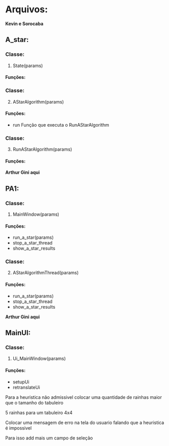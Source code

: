 <!-- FIXME: Levar pro outro repo e subir no git  -->


# Arquivos:

**Kevin e Sorocaba**
## A_star:
### Classe:
1. State(params)
#### Funções:

### Classe:
2. AStarAlgorithm(params)
#### Funções:
- run
Função que executa o RunAStarAlgorithm
### Classe:
3. RunAStarAlgorithm(params)
#### Funções:

**Arthur Gini aqui**
## PA1:
### Classe:
1. MainWindow(params)
#### Funções:
- run_a_star(params)
- stop_a_star_thread
- show_a_star_results
### Classe:
2. AStarAlgorithmThread(params)
#### Funções:
- run_a_star(params)
- stop_a_star_thread
- show_a_star_results

**Arthur Gini aqui**
## MainUI:
### Classe:
1. Ui_MainWindow(params)
#### Funções:
- setupUi
- retranslateUi


Para a heuristica não admissivel colocar uma quantidade de rainhas maior que
o tamanho do tabuleiro

5 rainhas para um tabuleiro 4x4

Colocar uma mensagem de erro na tela do usuario falando que a heuristica é impossivel


Para isso add mais um campo de seleção